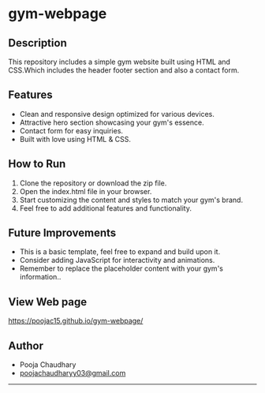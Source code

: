 # gym-webpage


## Description
This repository includes a simple gym website built using HTML and CSS.Which includes the header footer section and also a contact form. 
## Features
- Clean and responsive design optimized for various devices.
- Attractive hero section showcasing your gym's essence.
- Contact form for easy inquiries.
- Built with love using HTML & CSS.



## How to Run
1. Clone the repository or download the zip file.
2. Open the index.html file in your browser.
3. Start customizing the content and styles to match your gym's brand.
4. Feel free to add additional features and functionality.
   


## Future Improvements
- This is a basic template, feel free to expand and build upon it.
- Consider adding JavaScript for interactivity and animations.
- Remember to replace the placeholder content with your gym's information..

## View Web page
https://poojac15.github.io/gym-webpage/

## Author
- Pooja Chaudhary
- poojachaudharyy03@gmail.com

---
